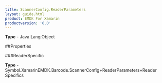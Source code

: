 ```yaml
---
title: ScannerConfig.ReaderParameters
layout: guide.html
product: EMDK For Xamarin 
productversion: '6.0' 
---
```


    

**Type** - Java.Lang.Object

##Properties

###ReaderSpecific

        

**Type** - Symbol.XamarinEMDK.Barcode.ScannerConfig+ReaderParameters+ReaderSpecifics
